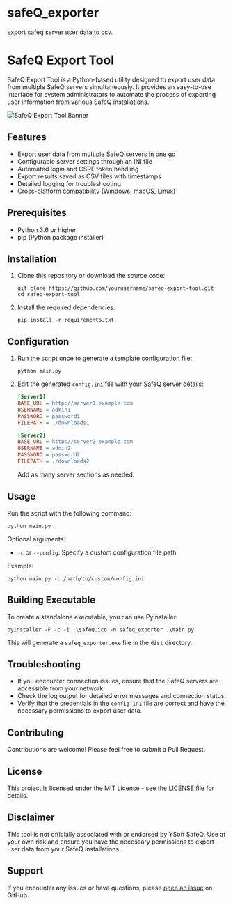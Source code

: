 # safeQ_exporter
export safeq server user data to csv.
# SafeQ Export Tool

SafeQ Export Tool is a Python-based utility designed to export user data from multiple SafeQ servers simultaneously. It provides an easy-to-use interface for system administrators to automate the process of exporting user information from various SafeQ installations.

![SafeQ Export Tool Banner](https://via.placeholder.com/800x200?text=SafeQ+Export+Tool)

## Features

- Export user data from multiple SafeQ servers in one go
- Configurable server settings through an INI file
- Automated login and CSRF token handling
- Export results saved as CSV files with timestamps
- Detailed logging for troubleshooting
- Cross-platform compatibility (Windows, macOS, Linux)

## Prerequisites

- Python 3.6 or higher
- pip (Python package installer)

## Installation

1. Clone this repository or download the source code:
   ```
   git clone https://github.com/yourusername/safeq-export-tool.git
   cd safeq-export-tool
   ```

2. Install the required dependencies:
   ```
   pip install -r requirements.txt
   ```

## Configuration

1. Run the script once to generate a template configuration file:
   ```
   python main.py
   ```

2. Edit the generated `config.ini` file with your SafeQ server details:
   ```ini
   [Server1]
   BASE_URL = http://server1.example.com
   USERNAME = admin1
   PASSWORD = password1
   FILEPATH = ./downloads1

   [Server2]
   BASE_URL = http://server2.example.com
   USERNAME = admin2
   PASSWORD = password2
   FILEPATH = ./downloads2
   ```

   Add as many server sections as needed.

## Usage

Run the script with the following command:

```
python main.py
```

Optional arguments:
- `-c` or `--config`: Specify a custom configuration file path

Example:
```
python main.py -c /path/to/custom/config.ini
```

## Building Executable

To create a standalone executable, you can use PyInstaller:

```
pyinstaller -F -c -i .\safeQ.ico -n safeq_exporter .\main.py
```

This will generate a `safeq_exporter.exe` file in the `dist` directory.

## Troubleshooting

- If you encounter connection issues, ensure that the SafeQ servers are accessible from your network.
- Check the log output for detailed error messages and connection status.
- Verify that the credentials in the `config.ini` file are correct and have the necessary permissions to export user data.

## Contributing

Contributions are welcome! Please feel free to submit a Pull Request.

## License

This project is licensed under the MIT License - see the [LICENSE](LICENSE) file for details.

## Disclaimer

This tool is not officially associated with or endorsed by YSoft SafeQ. Use at your own risk and ensure you have the necessary permissions to export user data from your SafeQ installations.

## Support

If you encounter any issues or have questions, please [open an issue](https://github.com/yourusername/safeq-export-tool/issues) on GitHub.
